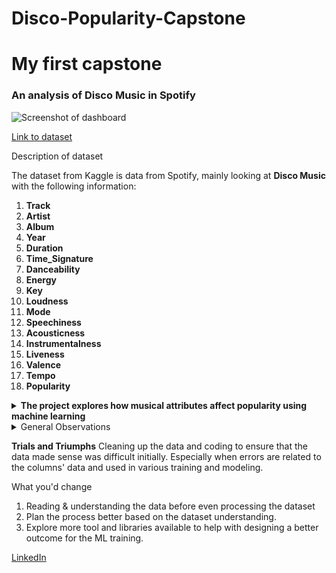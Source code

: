# Disco-Popularity-Capstone

# My first capstone

### An analysis of Disco Music in Spotify

![Screenshot of dashboard](https://i.imgur.com/evjrl2q.jpg)

[Link to dataset](https://www.kaggle.com/datasets/thebumpkin/700-classic-disco-tracks-with-spotify-data)

Description of dataset

The dataset from Kaggle is data from Spotify, mainly looking at **Disco Music** with the following information:
1. **Track**
2. **Artist**
3. **Album**
4. **Year**
5. **Duration**
6. **Time_Signature**
7. **Danceability**
8. **Energy**
9. **Key**
10. **Loudness**
11. **Mode**
12. **Speechiness**
13. **Acousticness**
14. **Instrumentalness**
15. **Liveness**
16. **Valence**
17. **Tempo**
18. **Popularity**



<details>
<summary><b>The project explores how musical attributes affect popularity using machine learning</b></summary>

It provides insights into the relationships between song attributes and their success. Using these insights, Musicians, Musical Directors, Music Distributors, and Streaming Platforms can decide what makes good music for Listeners and produce and stream music accordingly.

For this Capstone project, I narrowed it down to Disco music and found the dataset on Kaggle.

</details>


<details>
  <summary>General Observations</summary>
  
  ### DISCO!!!
  1. The more popular Disco Music are those with the following attributes
     * Short Duration
     * High Danceability
     * High Energy
     * Mid-High Loudnes
     * Mid Tempo
  2. There is a higher popularity correlation are with the following
     * Danceability & Valence
     * Energy & Loudness
     * Acoustics & Energy

</details>
 
<b>Trials and Triumphs</b>
Cleaning up the data and coding to ensure that the data made sense was difficult initially. Especially when errors are related to the columns' data and used in various training and modeling.

What you'd change
1.  Reading & understanding the data before even processing the dataset
2.  Plan the process better based on the dataset understanding.
3.  Explore more tool and libraries available to help with designing a better outcome for the ML training.


[LinkedIn](https://www.linkedin.com/in/navin-pal-singh-6624488)

